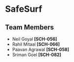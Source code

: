 # SafeSurf
## Team Members
- Neil Goyal **[SCH-056]**   
- Rahil Mitaal **[SCH-066]**
- Paavan Agrawal **[SCH-058]** 
- Sriman Goel **[SCH-082]**
